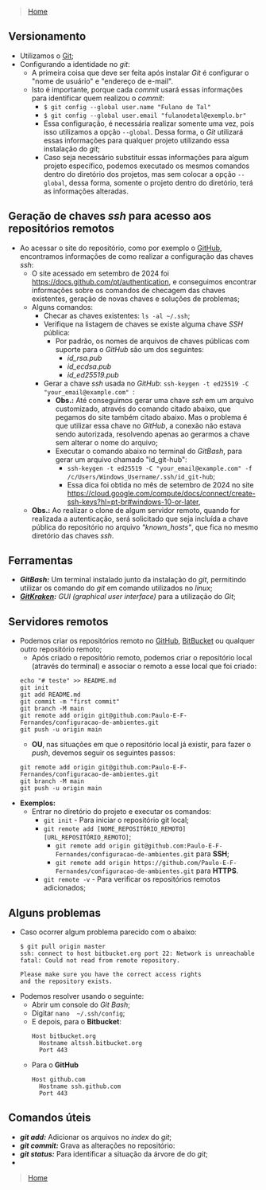 > [Home](../README.md)

## Versionamento

- Utilizamos o [Git](https://git-scm.com/);
- Configurando a identidade no _git_:
  - A primeira coisa que deve ser feita após instalar _Git_ é configurar o "nome de usuário" e "endereço de e-mail".
  - Isto é importante, porque cada _commit_ usará essas informações para identificar quem realizou o _commit_:
    - `$ git config --global user.name "Fulano de Tal"`
    - `$ git config --global user.email "fulanodetal@exemplo.br"`
    - Essa configuração, é necessária realizar somente uma vez, pois isso utilizamos a opção `--global`. Dessa forma, o _Git_ utilizará essas informações para qualquer projeto utilizando essa instalação do _git_;
    - Caso seja necessário substituir essas informações para algum projeto específico, podemos executado os mesmos comandos dentro do diretório dos projetos, mas sem colocar a opção `--global`, dessa forma, somente o projeto dentro do diretório, terá as informações alteradas.

## Geração de chaves _ssh_ para acesso aos repositórios remotos

- Ao acessar o site do repositório, como por exemplo o [GitHub](https://github.com/), encontramos informações de como realizar a configuração das chaves _ssh_:
  - O site acessado em setembro de 2024 foi https://docs.github.com/pt/authentication, e conseguimos encontrar informações sobre os comandos de checagem das chaves existentes, geração de novas chaves e soluções de problemas;
  - Alguns comandos:
    - Checar as chaves existentes: `ls -al ~/.ssh`;
    - Verifique na listagem de chaves se existe alguma chave _SSH_ pública:
      - Por padrão, os nomes de arquivos de chaves públicas com suporte para o _GitHub_ são um dos seguintes:
        - _id_rsa.pub_
        - _id_ecdsa.pub_
        - _id_ed25519.pub_
    - Gerar a chave _ssh_ usada no _GitHub_: `ssh-keygen -t ed25519 -C "your_email@example.com" `:
      - **Obs.:** Até conseguimos gerar uma chave _ssh_ em um arquivo customizado, através do comando citado abaixo, que pegamos do site também citado abaixo. Mas o problema é que utilizar essa chave no _GitHub_, a conexão não estava sendo autorizada, resolvendo apenas ao gerarmos a chave sem alterar o nome do arquivo;
      - Executar o comando abaixo no terminal do _GitBash_, para gerar um arquivo chamado "id_git-hub":
        - `ssh-keygen -t ed25519 -C "your_email@example.com" -f /c/Users/Windows_Username/.ssh/id_git-hub`;
        - Essa dica foi obtida no mês de setembro de 2024 no site https://cloud.google.com/compute/docs/connect/create-ssh-keys?hl=pt-br#windows-10-or-later,
  - **Obs.:** Ao realizar o clone de algum servidor remoto, quando for realizada a autenticação, será solicitado que seja incluída a chave pública do repositório no arquivo _"known_hosts"_, que fica no mesmo diretório das chaves _ssh_.

## Ferramentas
- _**GitBash:**_ Um terminal instalado junto da instalação do _git_, permitindo utilizar os comando do _git_ em comando utilizados no _linux_; 
- _**[GitKraken](https://www.gitkraken.com/):**_ _GUI (graphical user interface)_ para a utilização do _Git_;

## Servidores remotos
- Podemos criar os repositórios remoto no [GitHub](https://github.com/), [BitBucket](https://bitbucket.org/) ou qualquer outro repositório remoto;
  - Após criado o repositório remoto, podemos criar o repositório local (através do terminal) e associar o remoto a esse local que foi criado:
  ```
  echo "# teste" >> README.md
  git init
  git add README.md
  git commit -m "first commit"
  git branch -M main
  git remote add origin git@github.com:Paulo-E-F-Fernandes/configuracao-de-ambientes.git
  git push -u origin main
  ```
  - **OU**, nas situações em que o repositório local já existir, para fazer o _push_, devemos seguir os seguintes passos:
  ```
  git remote add origin git@github.com:Paulo-E-F-Fernandes/configuracao-de-ambientes.git
  git branch -M main
  git push -u origin main
  ```
- **Exemplos:**
  - Entrar no diretório do projeto e executar os comandos:
    - `git init` - Para iniciar o repositório git local;
	- `git remote add [NOME_REPOSITÓRIO_REMOTO] [URL_REPOSITÓRIO_REMOTO]`;
	  - `git remote add origin git@github.com:Paulo-E-F-Fernandes/configuracao-de-ambientes.git` para **SSH**;
	  - `git remote add origin https://github.com/Paulo-E-F-Fernandes/configuracao-de-ambientes.git` para **HTTPS**.
	- `git remote -v` - Para verificar os repositórios remotos adicionados;

## Alguns problemas
- Caso ocorrer algum problema parecido com o abaixo:
  ```
  $ git pull origin master
  ssh: connect to host bitbucket.org port 22: Network is unreachable
  fatal: Could not read from remote repository.

  Please make sure you have the correct access rights
  and the repository exists.
  ```
- Podemos resolver usando o seguinte:
  - Abrir um console do *Git Bash*;
  - Digitar `nano  ~/.ssh/config`;
  - E depois, para o **Bitbucket**:
    ```
    Host bitbucket.org
      Hostname altssh.bitbucket.org
      Port 443
    ```
  - Para o **GitHub**
	```
	Host github.com
	  Hostname ssh.github.com
	  Port 443
	```

## Comandos úteis
- _**git add:**_ Adicionar os arquivos no _index_ do _git_;
- _**git commit:**_ Grava as alterações no repositório:
- _**git status:**_ Para identificar a situação da árvore de do _git_;
- 

> [Home](../README.md)